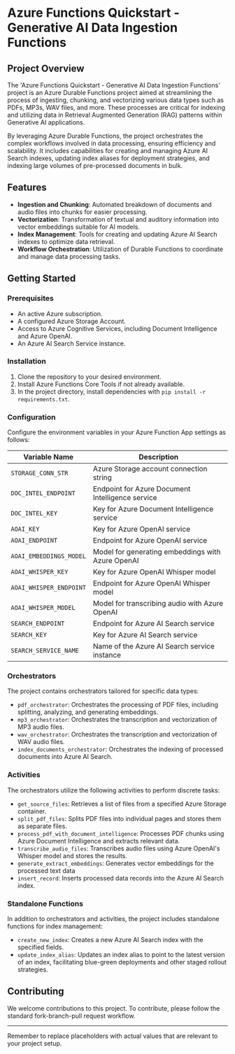# Azure Functions Quickstart - Generative AI Data Ingestion Functions

## Project Overview

The 'Azure Functions Quickstart - Generative AI Data Ingestion Functions' project is an Azure Durable Functions project aimed at streamlining the process of ingesting, chunking, and vectorizing various data types such as PDFs, MP3s, WAV files, and more. These processes are critical for indexing and utilizing data in Retrieval Augmented Generation (RAG) patterns within Generative AI applications.

By leveraging Azure Durable Functions, the project orchestrates the complex workflows involved in data processing, ensuring efficiency and scalability. It includes capabilities for creating and managing Azure AI Search indexes, updating index aliases for deployment strategies, and indexing large volumes of pre-processed documents in bulk.

## Features
- **Ingestion and Chunking**: Automated breakdown of documents and audio files into chunks for easier processing.
- **Vectorization**: Transformation of textual and auditory information into vector embeddings suitable for AI models.
- **Index Management**: Tools for creating and updating Azure AI Search indexes to optimize data retrieval.
- **Workflow Orchestration**: Utilization of Durable Functions to coordinate and manage data processing tasks.

## Getting Started

### Prerequisites
- An active Azure subscription.
- A configured Azure Storage Account.
- Access to Azure Cognitive Services, including Document Intelligence and Azure OpenAI.
- An Azure AI Search Service instance.

### Installation
1. Clone the repository to your desired environment.
2. Install Azure Functions Core Tools if not already available.
3. In the project directory, install dependencies with `pip install -r requirements.txt`.

### Configuration
Configure the environment variables in your Azure Function App settings as follows:

| Variable Name                | Description                                               |
|------------------------------|-----------------------------------------------------------|
| `STORAGE_CONN_STR`           | Azure Storage account connection string                   |
| `DOC_INTEL_ENDPOINT`         | Endpoint for Azure Document Intelligence service          |
| `DOC_INTEL_KEY`              | Key for Azure Document Intelligence service               |
| `AOAI_KEY`                   | Key for Azure OpenAI service                              |
| `AOAI_ENDPOINT`              | Endpoint for Azure OpenAI service                         |
| `AOAI_EMBEDDINGS_MODEL`      | Model for generating embeddings with Azure OpenAI         |
| `AOAI_WHISPER_KEY`           | Key for Azure OpenAI Whisper model                        |
| `AOAI_WHISPER_ENDPOINT`      | Endpoint for Azure OpenAI Whisper model                   |
| `AOAI_WHISPER_MODEL`         | Model for transcribing audio with Azure OpenAI            |
| `SEARCH_ENDPOINT`            | Endpoint for Azure AI Search service                      |
| `SEARCH_KEY`                 | Key for Azure AI Search service                           |
| `SEARCH_SERVICE_NAME`        | Name of the Azure AI Search service instance              |


### Orchestrators
The project contains orchestrators tailored for specific data types:
- `pdf_orchestrator`: Orchestrates the processing of PDF files, including splitting, analyzing, and generating embeddings.
- `mp3_orchestrator`: Orchestrates the transcription and vectorization of MP3 audio files.
- `wav_orchestrator`: Orchestrates the transcription and vectorization of WAV audio files.
- `index_documents_orchestrator`: Orchestrates the indexing of processed documents into Azure AI Search.

### Activities
The orchestrators utilize the following activities to perform discrete tasks:
- `get_source_files`: Retrieves a list of files from a specified Azure Storage container.
- `split_pdf_files`: Splits PDF files into individual pages and stores them as separate files.
- `process_pdf_with_document_intelligence`: Processes PDF chunks using Azure Document Intelligence and extracts relevant data.
- `transcribe_audio_files`: Transcribes audio files using Azure OpenAI's Whisper model and stores the results.
- `generate_extract_embeddings`: Generates vector embeddings for the processed text data
- `insert_record`: Inserts processed data records into the Azure AI Search index.

### Standalone Functions
In addition to orchestrators and activities, the project includes standalone functions for index management:
- `create_new_index`: Creates a new Azure AI Search index with the specified fields.
- `update_index_alias`: Updates an index alias to point to the latest version of an index, facilitating blue-green deployments and other staged rollout strategies.

## Contributing
We welcome contributions to this project. To contribute, please follow the standard fork-branch-pull request workflow.

---

Remember to replace placeholders with actual values that are relevant to your project setup.